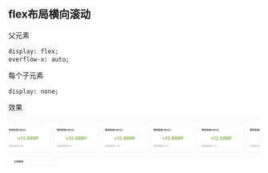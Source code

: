 ## flex布局横向滚动

父元素

```
display: flex;
overflow-x: auto;
```

每个子元素

```
display: none;
```

效果

![flex横向滚动布局](flex横向滚动.png)